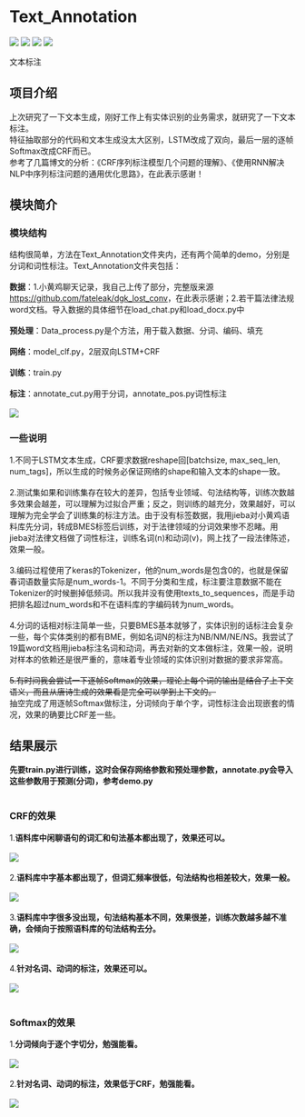 # Text_Annotation
[![](https://img.shields.io/badge/Python-3.5,3.6-blue.svg)](https://www.python.org/)
[![](https://img.shields.io/badge/numpy-1.14.3-brightgreen.svg)](https://pypi.python.org/pypi/numpy/1.14.3)
[![](https://img.shields.io/badge/keras-2.1.6-brightgreen.svg)](https://pypi.python.org/pypi/keras/2.1.6)
[![](https://img.shields.io/badge/tensorflow-1.4,1.6-brightgreen.svg)](https://pypi.python.org/pypi/tensorflow/1.6.0)<br>

文本标注

## **项目介绍**
上次研究了一下文本生成，刚好工作上有实体识别的业务需求，就研究了一下文本标注。<br>
特征抽取部分的代码和文本生成没太大区别，LSTM改成了双向，最后一层的逐帧Softmax改成CRF而已。<br>
参考了几篇博文的分析：《CRF序列标注模型几个问题的理解》、《使用RNN解决NLP中序列标注问题的通用优化思路》，在此表示感谢！

## **模块简介**
### 模块结构
结构很简单，方法在Text_Annotation文件夹内，还有两个简单的demo，分别是分词和词性标注。Text_Annotation文件夹包括：<br>
<br>
**数据**：1.小黄鸡聊天记录，我自己上传了部分，完整版来源<https://github.com/fateleak/dgk_lost_conv>，在此表示感谢；2.若干篇法律法规word文档。导入数据的具体细节在load_chat.py和load_docx.py中<br>
<br>
**预处理**：Data_process.py是个方法，用于载入数据、分词、编码、填充<br>
<br>
**网络**：model_clf.py，2层双向LSTM+CRF<br>
<br>
**训练**：train.py<br>
<br>
**标注**：annotate_cut.py用于分词，annotate_pos.py词性标注<br>
<br>
![](https://github.com/renjunxiang/Text_Annotation/blob/master/picture/theory.jpg)
<br>

### 一些说明
1.不同于LSTM文本生成，CRF要求数据reshape回[batchsize, max_seq_len, num_tags]，所以生成的时候务必保证网络的shape和输入文本的shape一致。<br>
<br>
2.测试集如果和训练集存在较大的差异，包括专业领域、句法结构等，训练次数越多效果会越差，可以理解为过拟合严重；反之，则训练的越充分，效果越好，可以理解为完全学会了训练集的标注方法。由于没有标签数据，我用jieba对小黄鸡语料库先分词，转成BMES标签后训练，对于法律领域的分词效果惨不忍睹。用jieba对法律文档做了词性标注，训练名词(n)和动词(v)，网上找了一段法律陈述，效果一般。<br>
<br>
3.编码过程使用了keras的Tokenizer，他的num_words是包含0的，也就是保留春词语数量实际是num_words-1。不同于分类和生成，标注要注意数据不能在Tokenizer的时候删掉低频词。所以我并没有使用texts_to_sequences，而是手动把排名超过num_words和不在语料库的字编码转为num_words。<br>
<br>
4.分词的话相对标注简单一些，只要BMES基本就够了，实体识别的话标注会复杂一些，每个实体类别的都有BME，例如名词N的标注为NB/NM/NE/NS。我尝试了19篇word文档用jieba标注名词和动词，再去对新的文本做标注，效果一般，说明对样本的依赖还是很严重的，意味着专业领域的实体识别对数据的要求非常高。<br>
<br>
~~5.有时间我会尝试一下逐帧Softmax的效果，理论上每个词的输出是结合了上下文语义，而且从唐诗生成的效果看是完全可以学到上下文的。~~<br>
抽空完成了用逐帧Softmax做标注，分词倾向于单个字，词性标注会出现嵌套的情况，效果的确要比CRF差一些。

## 结果展示
**先要train.py进行训练，这时会保存网络参数和预处理参数，annotate.py会导入这些参数用于预测(分词)，参考demo.py**<br>
<br>
### CRF的效果
1.**语料库中闲聊语句的词汇和句法基本都出现了，效果还可以。**<br><br>
![](https://github.com/renjunxiang/Text_Annotation/blob/master/picture/chat.jpg)<br><br>
2.**语料库中字基本都出现了，但词汇频率很低，句法结构也相差较大，效果一般。**<br><br>
![](https://github.com/renjunxiang/Text_Annotation/blob/master/picture/ai.jpg)<br><br>
3.**语料库中字很多没出现，句法结构基本不同，效果很差，训练次数越多越不准确，会倾向于按照语料库的句法结构去分。**<br><br>
![](https://github.com/renjunxiang/Text_Annotation/blob/master/picture/law.jpg)<br><br>
4.**针对名词、动词的标注，效果还可以。**<br><br>
![](https://github.com/renjunxiang/Text_Annotation/blob/master/picture/pos.jpg)<br><br>

### Softmax的效果
1.**分词倾向于逐个字切分，勉强能看。**<br><br>
![](https://github.com/renjunxiang/Text_Annotation/blob/master/picture/ai_softmax.jpg)<br><br>
2.**针对名词、动词的标注，效果低于CRF，勉强能看。**<br><br>
![](https://github.com/renjunxiang/Text_Annotation/blob/master/picture/pos_softmax.jpg)<br><br>


